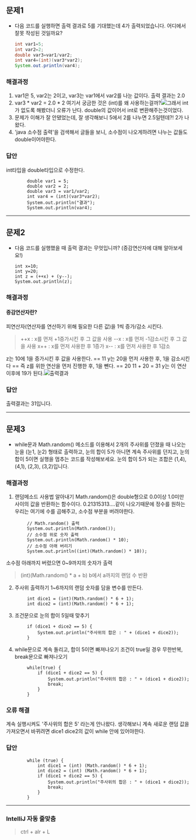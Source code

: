 ## 문제1

- 다음 코드를 실행하면 출력 결과로 5를 기대했는데 4가 출력되었습니다. 어디에서 잘못 작성된 것일까요?
  ```java
  int var1=5;
  int var2=2;
  double var3=var1/var2;
  int var4=(int)(var3*var2);
  System.out.println(var4);
  ```

### 해결과정
1. var1은 5, var2는 2이고, var3는 var1에서 var2를 나눈 값이다. 출력 결과는 2.0
2. var3 * var2 = 2.0 * 2
여기서 궁금한 것은 (int)를 왜 사용하는걸까?![](https://velog.velcdn.com/images/yuns8708/post/243d0d7a-5297-4998-9f73-c01ad9492a38/image.png)그래서 int가 없도록 해봤더니 오류가 난다. double의 값이어서 int로 변환해주는것이었다.
3. 문제가 이해가 잘 안됐었는데, 잘 생각해보니 5에서 2를 나누면 2.5일텐데?! 2가 나왔다.
4. 'java 소수점 출력'을 검색해서 글들을 보니, 소수점이 나오게하려면 나누는 값들도 double이어야한다.

### 답안
int타입을 double타입으로 수정한다.
```
        double var1 = 5;
        double var2 = 2;
        double var3 = var1/var2;
        int var4 = (int)(var3*var2);
        System.out.println("결과");
        System.out.println(var4);
```

---

## 문제2

- 다음 코드를 실행했을 때 출력 결과는 무엇입니까? (증감연산자에 대해 알아보세요!)

  ```
  int x=10;
  int y=20;
  int z = (++x) + (y--);
  System.out.println(z);
  ```

### 해결과정

#### 증감연산자란?
피연산자(연산자를 연산하기 위해 필요한 다른 값)을 1씩 증가/감소 시킨다.

> ++x : x를 먼저 +1증가시킨 후 그 값을 사용
> --x : x를 먼저 -1감소시킨 후 그 값을 사용
> x++ : x를 먼저 사용한 후 1증가
> x-- : x를 먼저 사용한 후 1감소

z는 10에 1을 증가시킨 후 값을 사용한다. == 11
y는 20을 먼저 사용한 후, 1을 감소시킨다 == 즉 z를 위한 연산을 먼저 진행한 후, 1을 뺀다. == 20
11 + 20 = 31
y는 이 연산 이후에 19가 된다.![](https://velog.velcdn.com/images/yuns8708/post/9e4fea63-4bff-48da-a8b1-96d8ac7a5a87/image.png)출력결과



### 답안
출력결과는 31입니다.

---

## 문제3
- while문과 Math.random() 메소드를 이용해서 2개의 주사위를 던졌을 때 나오는 눈을 (눈1, 눈2) 형태로 출력하고, 눈의 합이 5가 아니면 계속 주사위를 던지고, 눈의 합이 5이면 실행을 멈추는 코드를 작성해보세요. 눈의 합이 5가 되는 조합은 (1,4), (4,1), (2,3), (3,2)입니다.


### 해결과정

1. 랜덤메소드 사용법 알아내기
Math.random()은 double형으로 0.0이상 1.0미만 사이의 값을 반환하는 함수이다.
0.21315313....같이 나오기때문에 정수를 원하는 우리는 여기에 수를 곱해주고, 소수점 부분을 버려야한다.
  ```
          // Math.random() 출력
          System.out.println(Math.random());
          // 소수점 위로 숫자 출력
          System.out.println(Math.random() * 10);
          // 소수점 아래 버리기
          System.out.println((int)(Math.random() * 10));
  ```
  소수점 아래까지 버렸으면 0~9까지의 숫자가 출력
  > (int)(Math.random() * a + b)
   b에서 a까지의 랜덤 수 반환
2. 주사위 출력하기
1~6까지의 랜덤 숫자를 담을 변수를 만든다.
  ```
          int dice1 = (int)(Math.random() * 6 + 1);
          int dice2 = (int)(Math.random() * 6 + 1);
  ```
3. 조건문으로 눈의 합이 5일때 맞추기
  ```
          if (dice1 + dice2 == 5) {
              System.out.println("주사위의 합은 : " + (dice1 + dice2));
          }
  ```
4. while문으로 계속 돌리고, 합이 5이면 빠져나오기
조건이 true일 경우 무한반복, break문으로 빠져나오기
  ```
          while(true) {
              if (dice1 + dice2 == 5) {
                  System.out.println("주사위의 합은 : " + (dice1 + dice2));
                  break;
              }
          }
  ```
  

### 오류 해결
계속 실행시켜도 '주사위의 합은 5' 라는게 안나왔다.
생각해보니 계속 새로운 랜덤 값을 가져오면서 바뀌려면 dice1 dice2의 값이 while 안에 있어야한다.


### 답안
```
        while (true) {
            int dice1 = (int) (Math.random() * 6 + 1);
            int dice2 = (int) (Math.random() * 6 + 1);
            if (dice1 + dice2 == 5) {
                System.out.println("주사위의 합은 : " + (dice1 + dice2));
                break;
            }
        }
```

---
### IntelliJ 자동 줄맞춤
> ctrl + alr + L
